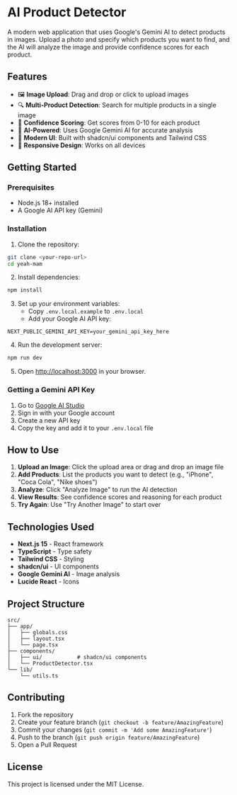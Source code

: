 # AI Product Detector

A modern web application that uses Google's Gemini AI to detect products in images. Upload a photo and specify which products you want to find, and the AI will analyze the image and provide confidence scores for each product.

## Features

- 🖼️ **Image Upload**: Drag and drop or click to upload images
- 🔍 **Multi-Product Detection**: Search for multiple products in a single image
- 🎯 **Confidence Scoring**: Get scores from 0-10 for each product
- 🤖 **AI-Powered**: Uses Google Gemini AI for accurate analysis
- 🎨 **Modern UI**: Built with shadcn/ui components and Tailwind CSS
- 📱 **Responsive Design**: Works on all devices

## Getting Started

### Prerequisites

- Node.js 18+ installed
- A Google AI API key (Gemini)

### Installation

1. Clone the repository:
```bash
git clone <your-repo-url>
cd yeah-mam
```

2. Install dependencies:
```bash
npm install
```

3. Set up your environment variables:
   - Copy `.env.local.example` to `.env.local`
   - Add your Google AI API key:
```
NEXT_PUBLIC_GEMINI_API_KEY=your_gemini_api_key_here
```

4. Run the development server:
```bash
npm run dev
```

5. Open [http://localhost:3000](http://localhost:3000) in your browser.

### Getting a Gemini API Key

1. Go to [Google AI Studio](https://makersuite.google.com/app/apikey)
2. Sign in with your Google account
3. Create a new API key
4. Copy the key and add it to your `.env.local` file

## How to Use

1. **Upload an Image**: Click the upload area or drag and drop an image file
2. **Add Products**: List the products you want to detect (e.g., "iPhone", "Coca Cola", "Nike shoes")
3. **Analyze**: Click "Analyze Image" to run the AI detection
4. **View Results**: See confidence scores and reasoning for each product
5. **Try Again**: Use "Try Another Image" to start over

## Technologies Used

- **Next.js 15** - React framework
- **TypeScript** - Type safety
- **Tailwind CSS** - Styling
- **shadcn/ui** - UI components
- **Google Gemini AI** - Image analysis
- **Lucide React** - Icons

## Project Structure

```
src/
├── app/
│   ├── globals.css
│   ├── layout.tsx
│   └── page.tsx
├── components/
│   ├── ui/           # shadcn/ui components
│   └── ProductDetector.tsx
└── lib/
    └── utils.ts
```

## Contributing

1. Fork the repository
2. Create your feature branch (`git checkout -b feature/AmazingFeature`)
3. Commit your changes (`git commit -m 'Add some AmazingFeature'`)
4. Push to the branch (`git push origin feature/AmazingFeature`)
5. Open a Pull Request

## License

This project is licensed under the MIT License.
